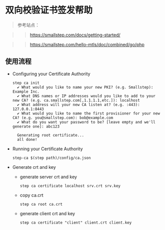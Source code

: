 # 双向校验证书签发帮助
> 参考站点：

>> https://smallstep.com/docs/getting-started/

>> https://smallstep.com/hello-mtls/doc/combined/go/php


## 使用流程
- Configuring your Certificate Authority
  ```
  step ca init
    ✔ What would you like to name your new PKI? (e.g. Smallstep): Example Inc.
    ✔ What DNS names or IP addresses would you like to add to your new CA? (e.g. ca.smallstep.com[,1.1.1.1,etc.]): localhost
    ✔ What address will your new CA listen at? (e.g. :443): 127.0.0.1:8443
    ✔ What would you like to name the first provisioner for your new CA? (e.g. you@smallstep.com): bob@example.com
    ✔ What do you want your password to be? [leave empty and we'll generate one]: abc123

    Generating root certificate...
    all done!
  ```
- Running your Certificate Authority
  
   `step-ca $(step path)/config/ca.json`
- Generate crt and key
  - generate server crt and key
  
    `step ca certificate localhost srv.crt srv.key`
  - copy ca.crt
  
    `step ca root ca.crt`
  - generate client crt and key
  
    `step ca certificate "client" client.crt client.key`

